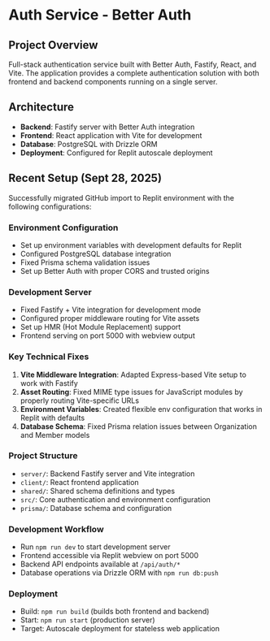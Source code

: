 # Auth Service - Better Auth

## Project Overview
Full-stack authentication service built with Better Auth, Fastify, React, and Vite. The application provides a complete authentication solution with both frontend and backend components running on a single server.

## Architecture
- **Backend**: Fastify server with Better Auth integration
- **Frontend**: React application with Vite for development
- **Database**: PostgreSQL with Drizzle ORM
- **Deployment**: Configured for Replit autoscale deployment

## Recent Setup (Sept 28, 2025)
Successfully migrated GitHub import to Replit environment with the following configurations:

### Environment Configuration
- Set up environment variables with development defaults for Replit
- Configured PostgreSQL database integration
- Fixed Prisma schema validation issues
- Set up Better Auth with proper CORS and trusted origins

### Development Server
- Fixed Fastify + Vite integration for development mode
- Configured proper middleware routing for Vite assets
- Set up HMR (Hot Module Replacement) support
- Frontend serving on port 5000 with webview output

### Key Technical Fixes
1. **Vite Middleware Integration**: Adapted Express-based Vite setup to work with Fastify
2. **Asset Routing**: Fixed MIME type issues for JavaScript modules by properly routing Vite-specific URLs
3. **Environment Variables**: Created flexible env configuration that works in Replit with defaults
4. **Database Schema**: Fixed Prisma relation issues between Organization and Member models

### Project Structure
- `server/`: Backend Fastify server and Vite integration
- `client/`: React frontend application
- `shared/`: Shared schema definitions and types
- `src/`: Core authentication and environment configuration
- `prisma/`: Database schema and configuration

### Development Workflow
- Run `npm run dev` to start development server
- Frontend accessible via Replit webview on port 5000
- Backend API endpoints available at `/api/auth/*`
- Database operations via Drizzle ORM with `npm run db:push`

### Deployment
- Build: `npm run build` (builds both frontend and backend)
- Start: `npm run start` (production server)
- Target: Autoscale deployment for stateless web application